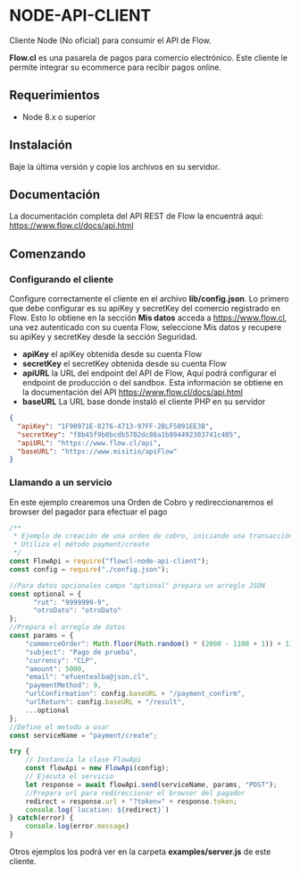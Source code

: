 # NODE-API-CLIENT

Cliente Node (No oficial) para consumir el API de Flow.

**Flow.cl** es una pasarela de pagos para comercio electrónico. Este cliente le permite integrar su ecommerce para recibir pagos online.

## Requerimientos

- Node 8.x o superior

## Instalación

Baje la última versión y copie los archivos en su servidor.

## Documentación

La documentación completa del API REST de Flow la encuentrá aquí: https://www.flow.cl/docs/api.html

## Comenzando

### Configurando el cliente

Configure correctamente el cliente en el archivo **lib/config.json**.
Lo primero que debe configurar es su apiKey y secretKey del comercio registrado en Flow. Esto lo obtiene en la sección **Mis datos** acceda a https://www.flow.cl, una vez autenticado con su cuenta Flow, seleccione Mis datos y recupere su apiKey y secretKey desde la sección Seguridad.

- **apiKey** el apiKey obtenida desde su cuenta Flow
- **secretKey** el secretKey obtenida desde su cuenta Flow
- **apiURL** la URL del endpoint del API de Flow, Aquí podrá configurar el endpoint de producción o del sandbox. Esta información se obtiene en la documentación del API https://www.flow.cl/docs/api.html
- **baseURL** La URL base donde instaló el cliente PHP en su servidor

```json
{
  "apiKey": "1F90971E-8276-4713-97FF-2BLF5091EE3B",
  "secretKey": "f8b45f9b8bcdb5702dc86a1b894492303741c405",
  "apiURL": "https://www.flow.cl/api",
  "baseURL": "https://www.misitio/apiFlow"
}
```

### Llamando a un servicio

En este ejemplo crearemos una Orden de Cobro y redireccionaremos el browser del pagador para efectuar el pago

```javascript
/**
 * Ejemplo de creación de una orden de cobro, iniciando una transacción de pago
 * Utiliza el método payment/create
 */
const FlowApi = require("flowcl-node-api-client");
const config = require("./config.json");

//Para datos opcionales campo "optional" prepara un arreglo JSON
const optional = {
      "rut": "9999999-9",
      "otroDato": "otroDato"
};
//Prepara el arreglo de datos
const params = {
    "commerceOrder": Math.floor(Math.random() * (2000 - 1100 + 1)) + 1100,
    "subject": "Pago de prueba",
    "currency": "CLP",
    "amount": 5000,
    "email": "efuentealba@json.cl",
    "paymentMethod": 9,
    "urlConfirmation": config.baseURL + "/payment_confirm",
    "urlReturn": config.baseURL + "/result",
    ...optional
};
//Define el metodo a usar
const serviceName = "payment/create";

try {
    // Instancia la clase FlowApi
    const flowApi = new FlowApi(config);
    // Ejecuta el servicio
    let response = await flowApi.send(serviceName, params, "POST");
    //Prepara url para redireccionar el browser del pagador
    redirect = response.url + "?token=" + response.token;
    console.log(`location: ${redirect}`)
} catch(error) {
    console.log(error.message)
}
```

Otros ejemplos los podrá ver en la carpeta **examples/server.js** de este cliente.
